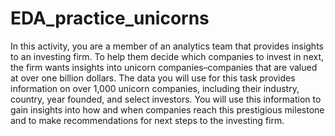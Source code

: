 # EDA_practice_unicorns

In this activity, you are a member of an analytics team that provides insights to an investing firm. To help them decide which companies to invest in next, the firm wants insights into unicorn companies–companies that are valued at over one billion dollars. The data you will use for this task provides information on over 1,000 unicorn companies, including their industry, country, year founded, and select investors. You will use this information to gain insights into how and when companies reach this prestigious milestone and to make recommendations for next steps to the investing firm.
